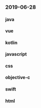 ### 2019-06-28

#### java

#### vue

#### kotlin

#### javascript

#### css

#### objective-c

#### swift

#### html
